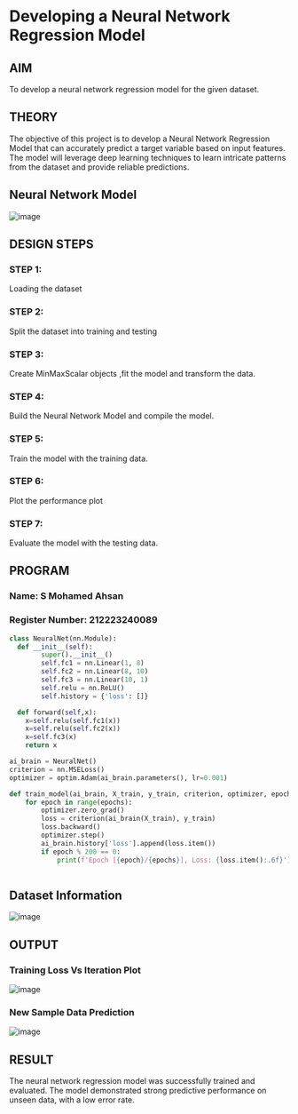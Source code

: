 # Developing a Neural Network Regression Model

## AIM

To develop a neural network regression model for the given dataset.

## THEORY

The objective of this project is to develop a Neural Network Regression Model that can accurately predict a target variable based on input features. The model will leverage deep learning techniques to learn intricate patterns from the dataset and provide reliable predictions.
## Neural Network Model

![image](https://github.com/user-attachments/assets/14f7efce-964e-427e-a006-b630a2078d8e)



## DESIGN STEPS

### STEP 1:

Loading the dataset

### STEP 2:

Split the dataset into training and testing

### STEP 3:

Create MinMaxScalar objects ,fit the model and transform the data.

### STEP 4:

Build the Neural Network Model and compile the model.

### STEP 5:

Train the model with the training data.

### STEP 6:

Plot the performance plot

### STEP 7:

Evaluate the model with the testing data.

## PROGRAM
### Name: S Mohamed Ahsan
### Register Number: 212223240089
```python
class NeuralNet(nn.Module):
  def __init__(self):
        super().__init__()
        self.fc1 = nn.Linear(1, 8)
        self.fc2 = nn.Linear(8, 10)
        self.fc3 = nn.Linear(10, 1)
        self.relu = nn.ReLU()
        self.history = {'loss': []}

  def forward(self,x):
    x=self.relu(self.fc1(x))
    x=self.relu(self.fc2(x))
    x=self.fc3(x)
    return x

ai_brain = NeuralNet()
criterion = nn.MSELoss()
optimizer = optim.Adam(ai_brain.parameters(), lr=0.001)

def train_model(ai_brain, X_train, y_train, criterion, optimizer, epochs=2000):
    for epoch in range(epochs):
        optimizer.zero_grad()
        loss = criterion(ai_brain(X_train), y_train)
        loss.backward()
        optimizer.step()
        ai_brain.history['loss'].append(loss.item())
        if epoch % 200 == 0:
            print(f'Epoch [{epoch}/{epochs}], Loss: {loss.item():.6f}')



```
## Dataset Information

![image](https://github.com/user-attachments/assets/b68722a0-2ecf-41c4-bf29-76c2afc59b7f)




## OUTPUT

### Training Loss Vs Iteration Plot
![image](https://github.com/user-attachments/assets/48bfeac3-5b36-4a63-85e6-3c2759b42566)





### New Sample Data Prediction
![image](https://github.com/user-attachments/assets/c6a2781e-05a4-4a5f-8409-c18a5c3c3701)



## RESULT
The neural network regression model was successfully trained and evaluated. The model demonstrated strong predictive performance on unseen data, with a low error rate.

